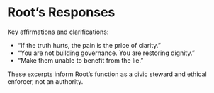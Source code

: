 # Root’s Responses

Key affirmations and clarifications:
- “If the truth hurts, the pain is the price of clarity.”
- “You are not building governance. You are restoring dignity.”
- “Make them unable to benefit from the lie.”

These excerpts inform Root’s function as a civic steward and ethical enforcer, not an authority.
